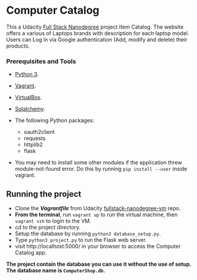 # Computer Catalog

This a Udacity [Full Stack Nanodegree](https://www.udacity.com/course/full-stack-web-developer-nanodegree--nd004) project Item Catalog.
The website offers a various of Laptops brands with description for each laptop model. 
Users can Log in via Google authentication (Add, modify and delete) their products.

### Prerequisites and Tools
* [Python 3](https://www.python.org/downloads/).
* [Vagrant](https://www.vagrantup.com/).
* [VirtualBox](https://www.virtualbox.org/wiki/Downloads).
* [Sqlalchemy](https://www.sqlalchemy.org/download.html).

* The following Python packages: 
  - oauth2client
  - requests
  - httplib2
  - flask
 * You may need to install some other modules if the application threw module-not-found error. Do this by running `pip install --user` inside vagrant.

## Running the project
* Clone the _**Vagrantfile**_ from Udacity [fullstack-nanodegree-vm](https://github.com/udacity/fullstack-nanodegree-vm) repo.
* **From the terminal**, run `vagrant up` to run the virtual machine, then `vagrant ssh` to login to the VM.
* cd to the project directory.
* Setup the database by running `python3 database_setup.py`.
* Type `python3 project.py` to run the Flask web server.
* visit  http://localhost:5000/ in your browser to access the Computer Catalog app.

**The project contain the database you can use it without the use of setup. The database name is  `ComputerShop.db`.**
